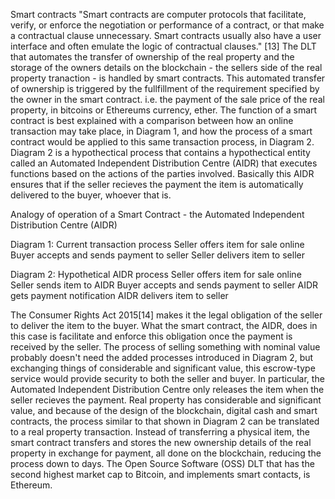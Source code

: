 Smart contracts
"Smart contracts are computer protocols that facilitate, verify, or enforce the negotiation or performance of a contract, or that make a contractual clause unnecessary. Smart contracts usually also have a user interface and often emulate the logic of contractual clauses."
[13]
The DLT that automates the transfer of ownership of the real property and the storage of the owners details on the blockchain - the sellers side of the real property tranaction - is handled by smart contracts.  This automated transfer of ownership is triggered by the fullfillment of the requirement specified by the owner in the smart contract.  i.e. the payment of the sale price of the real property, in bitcoins or Ethereums currency, ether.
The function of a smart contract is best explained with a comparison between how an online transaction may take place, in Diagram 1, and how the process of a smart contract would be applied to this same transaction process, in Diagram 2.  Diagram 2 is a hypothectical process that contains a hypothectical entity called an Automated Independent Distribution Centre (AIDR) that executes functions based on the actions of the parties involved. Basically this AIDR ensures that if the seller recieves the payment the item is automatically delivered to the buyer, whoever that is.


Analogy of operation of a Smart Contract - the Automated Independent Distribution Centre (AIDR)

Diagram 1: Current transaction process
Seller offers item for sale online
Buyer accepts and sends payment to seller
Seller delivers item to seller


Diagram 2: Hypothetical AIDR process
Seller offers item for sale online
Seller sends item to AIDR
Buyer accepts and sends payment to seller
AIDR gets payment notification
AIDR delivers item to seller



The Consumer Rights Act 2015[14] makes it the legal obligation of the seller to deliver the item to the buyer.  What the smart contract, the AIDR, does in this case is facilitate and enforce this obligation once the payment is received by the seller.
The process of selling something with nominal value probably doesn't need the added processes introduced in Diagram 2, but exchanging things of considerable and significant value, this escrow-type service would provide security to both the seller and buyer.  In particular, the Automated Independent Distribution Centre only releases the item when the seller recieves the payment.
Real property has considerable and significant value, and because of the design of the blockchain, digital cash and smart contracts, the process similar to that shown in Diagram 2 can be translated to a real property transaction.  Instead of transferring a physical item, the smart contract transfers and stores the new ownership details of the real property in exchange for payment, all done on the blockchain, reducing the process down to days.  The Open Source Software (OSS) DLT that has the second highest market cap to Bitcoin, and implements smart contacts, is Ethereum.

